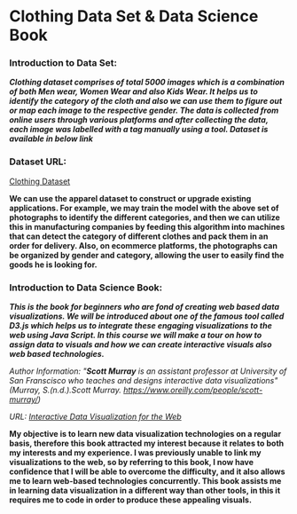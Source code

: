 # Clothing Data Set & Data Science Book

### Introduction to Data Set:

***Clothing dataset comprises of total 5000 images which is a combination of both Men wear, Women Wear and also Kids Wear. It helps us to identify the category of the cloth and also we can use them to figure out or map each image to the respective gender. The data is collected from online users through various platforms and after collecting the data, each image was labelled with a tag manually using a tool. Dataset is available in below link***

### Dataset URL:

[Clothing Dataset](https://www.kaggle.com/datasets/agrigorev/clothing-dataset-full)

**We can use the apparel dataset to construct or upgrade existing applications. For example, we may train the model with the above set of photographs to identify the different categories, and then we can utilize this in manufacturing companies by feeding this algorithm into machines that can detect the category of different clothes and pack them in an order for delivery. Also, on ecommerce platforms, the photographs can be organized by gender and category, allowing the user to easily find the goods he is looking for.**


### Introduction to Data Science Book:

***This is the book for beginners who are fond of creating web based data visualizations. We will be introduced about one of the famous tool called D3.js which helps us to integrate these engaging visualizations to the web using Java Script. In this course we will make a tour on how to assign data to visuals and how we can create interactive visuals also web based technologies.***

_Author Information: "**Scott Murray** is an assistant professor at University of San Franscisco who teaches and designs interactive data visualizations" (Murray, S.(n.d.).Scott Murray. https://www.oreilly.com/people/scott-murray/)_

_URL: [Interactive Data Visualization for the Web](https://learning.oreilly.com/library/view/interactive-data-visualization/9781449340223/cover.html)_

**My objective is to learn new data visualization technologies on a regular basis, therefore this book attracted my interest because it relates to both my interests and my experience. I was previously unable to link my visualizations to the web, so by referring to this book, I now have confidence that I will be able to overcome the difficulty, and it also allows me to learn web-based technologies concurrently. This book assists me in learning data visualization in a different way than other tools, in this it requires me to code in order to produce these appealing visuals.**
